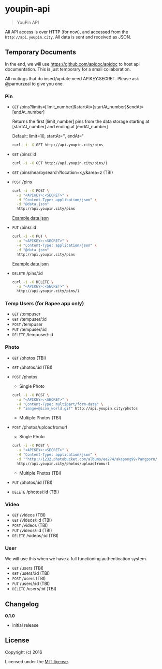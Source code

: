 # youpin-api

> YouPin API

All API access is over HTTP (for now), and accessed from the `http://api.youpin.city`. All data is sent and received as JSON.

## Temporary Documents
In the end, we will use https://github.com/apidoc/apidoc to host api documentation.
This is just temporary for a small collaboration.

All routings that do insert/update need APIKEY:SECRET.
Please ask @parnurzeal to give you one.

### Pin
* `GET` /pins?limits=[limit_number]&startAt=[startAt_number]&endAt=[endAt_number]

  Returns the first [limit_number] pins from the data storage
  starting at [startAt_number] and ending at [endAt_number]

  Default: limit=10, startAt='', endAt=''
  ```bash
  curl -i -X GET http://api.youpin.city/pins
  ```

* `GET` /pins/:id
  ```bash
  curl -i -X GET http://api.youpin.city/pins/1
  ```

* `GET` /pins/nearbysearch?location=x,y&area=z (TBI)

* `POST` /pins
  ```bash
  curl -i -X POST \
    -u "<APIKEY>:<SECRET>" \
    -H "Content-Type: application/json" \
    -d "@data.json"
    http://api.youpin.city/pins
  ```
  [Example data.json](./docs/data.json)

* `PUT` /pins/:id
  ```bash
  curl -i -X PUT \
    -u "<APIKEY>:<SECRET>" \
    -H "Content-Type: application/json" \
    -d "@data.json"
    http://api.youpin.city/pins
  ```
  [Example data.json](./docs/data.json)

* `DELETE` /pins/:id
  ```bash
  curl -i -X DELETE \
    -u "<APIKEY>:<SECRET>" \
    http://api.youpin.city/pins/1
  ```

### Temp Users (for Rapee app only)
* `GET` /tempuser
* `GET` /tempuser/:id
* `POST` /tempuser
* `PUT` /tempuser/:id
* `DELETE` /tempuser/:id

### Photo
* `GET` /photos (TBI)
* `GET` /photos/:id (TBI)
* `POST` /photos
  * Single Photo
  ```bash
  curl -i -X POST \
    -u "<APIKEY>:<SECRET>" \
    -H "Content-Type: multipart/form-data" \
    -F "image=@icon_world.gif" http://api.youpin.city/photos
  ```
  * Multiple Photos (TBI)

* `POST` /photos/uploadfromurl
  * Single Photo
  ```bash
  curl -i -X POST \
    -u "<APIKEY>:<SECRET>" \
    -H "Content-Type: application/json" \
    -d '"http://i232.photobucket.com/albums/ee274/akapong99/Pangporn/album12/s1-7.jpg"'
    http://api.youpin.city/photos/uploadfromurl
  ```
  * Multiple Photos (TBI)

* `PUT` /photos/:id (TBI)
* `DELETE` /photos/:id (TBI)

### Video
* `GET` /videos (TBI)
* `GET` /videos/:id (TBI)
* `POST` /videos (TBI)
* `PUT` /videos/:id (TBI)
* `DELETE` /videos/:id (TBI)

### User
We will use this when we have a full functioning authentication system.
* `GET` /users (TBI)
* `GET` /users/:id (TBI)
* `POST` /users (TBI)
* `PUT` /users/:id (TBI)
* `DELETE` /users/:id (TBI)


## Changelog

__0.1.0__

- Initial release

## License

Copyright (c) 2016

Licensed under the [MIT license](LICENSE).
